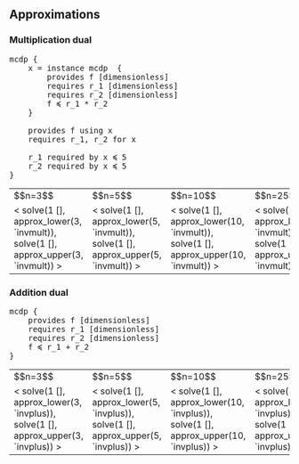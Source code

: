 


## Approximations


### Multiplication dual

<pre class='mcdp' id='invmult'>
mcdp {
    x = instance mcdp  {
        provides f [dimensionless]
        requires r_1 [dimensionless]
        requires r_2 [dimensionless]
        f ≼ r_1 * r_2
    }

    provides f using x
    requires r_1, r_2 for x

    r_1 required by x ≼ 5
    r_2 required by x ≼ 5
}
</pre>


<table class="approx">
    <tr>
        <!-- <td>$$n=1$$</td> -->
        <td>$$n=3$$</td>
        <td>$$n=5$$</td>
        <td>$$n=10$$</td>
        <td>$$n=25$$</td>
    </tr>
    <tr>
        <!-- <td>
        <render class='plot_value_generic'>
            &lt; solve(1 [], approx_lower(1, `invmult)),
                 solve(1 [], approx_upper(1, `invmult))  &gt;
        </render>
        </td> -->
        <td>
        <render class='plot_value_generic'>
            &lt; solve(1 [], approx_lower(3, `invmult)),
                 solve(1 [], approx_upper(3, `invmult))  &gt;
        </render>
        </td>
        <td>
        <render class='plot_value_generic'>
            &lt; solve(1 [], approx_lower(5, `invmult)),
                 solve(1 [], approx_upper(5, `invmult))  &gt;
        </render>
        </td>
        <td>
        <render class='plot_value_generic'>
            &lt; solve(1 [], approx_lower(10, `invmult)),
                 solve(1 [], approx_upper(10, `invmult))  &gt;
        </render>
        </td>
        <td>
        <render class='plot_value_generic'>
            &lt; solve(1 [], approx_lower(25, `invmult)),
                 solve(1 [], approx_upper(25, `invmult))  &gt;
        </render>
        </td>
    </tr>

</table>


### Addition dual

<pre class='mcdp' id='invplus'>
mcdp {
    provides f [dimensionless]
    requires r_1 [dimensionless]
    requires r_2 [dimensionless]
    f ≼ r_1 + r_2
}
</pre>

<!-- <render class='ndp_graph_templatized'>`invplus</render> -->

<table class="approx">
    <tr>
        <!-- <td>$$n=1$$</td> -->
        <td>$$n=3$$</td>
        <td>$$n=5$$</td>
        <td>$$n=10$$</td>
        <td>$$n=25$$</td>
    </tr>
    <tr>
        <!-- <td>
        <render class='plot_value_generic'>
            &lt; solve(1 [], approx_lower(1, `invplus)),
                 solve(1 [], approx_upper(1, `invplus))  &gt;
        </render>
        </td> -->
        <td>
        <render class='plot_value_generic'>
            &lt; solve(1 [], approx_lower(3, `invplus)),
                 solve(1 [], approx_upper(3, `invplus))  &gt;
        </render>
        </td>
        <td>
        <render class='plot_value_generic'>
            &lt; solve(1 [], approx_lower(5, `invplus)),
                 solve(1 [], approx_upper(5, `invplus))  &gt;
        </render>
        </td>
        <td>
        <render class='plot_value_generic'>
            &lt; solve(1 [], approx_lower(10, `invplus)),
                 solve(1 [], approx_upper(10, `invplus))  &gt;
        </render>
        </td>
        <td>
        <render class='plot_value_generic'>
            &lt; solve(1 [], approx_lower(25, `invplus)),
                 solve(1 [], approx_upper(25, `invplus))  &gt;
        </render>
        </td>
    </tr>

</table>

<style type='text/css'>
    table.approx img {
        width: 10em;
    }
</style>
